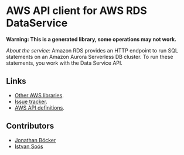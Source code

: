 # AWS API client for AWS RDS DataService

**Warning: This is a generated library, some operations may not work.**

*About the service:*
Amazon RDS provides an HTTP endpoint to run SQL statements on an Amazon
Aurora Serverless DB cluster. To run these statements, you work with the
Data Service API.

## Links

- [Other AWS libraries](https://github.com/agilord/aws_client/tree/master/generated).
- [Issue tracker](https://github.com/agilord/aws_client/issues).
- [AWS API definitions](https://github.com/aws/aws-sdk-js/tree/master/apis).

## Contributors

- [Jonathan Böcker](https://github.com/Schwusch)
- [Istvan Soós](https://github.com/isoos)

